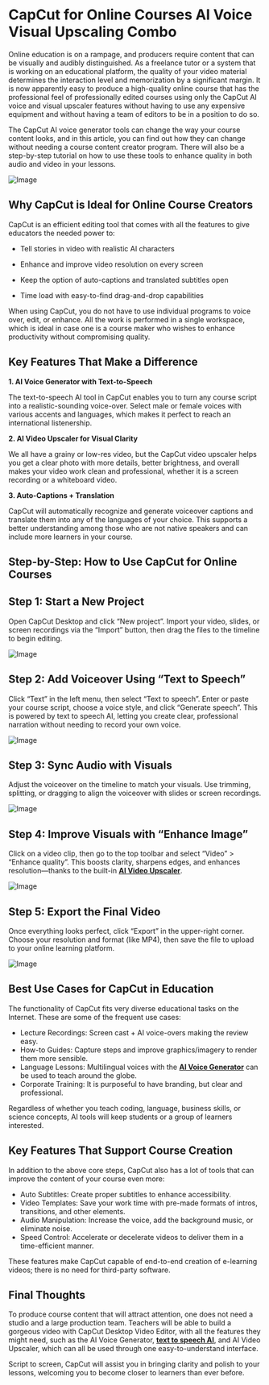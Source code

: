  # CapCut for Online Courses AI Voice Visual Upscaling Combo

Online education is on a rampage, and producers require content that can be visually and audibly distinguished. As a freelance tutor or a system that is working on an educational platform, the quality of your video material determines the interaction level and memorization by a significant margin. It is now apparently easy to produce a high-quality online course that has the professional feel of professionally edited courses using only the CapCut AI voice and visual upscaler features without having to use any expensive equipment and without having a team of editors to be in a position to do so.

The CapCut AI voice generator tools can change the way your course content looks, and in this article, you can find out how they can change without needing a course content creator program. There will also be a step-by-step tutorial on how to use these tools to enhance quality in both audio and video in your lessons.

![Image](https://i.ibb.co/JWtyYxH2/image1.jpg)

## Why CapCut is Ideal for Online Course Creators

CapCut is an efficient editing tool that comes with all the features to give educators the needed power to:

* Tell stories in video with realistic AI characters

* Enhance and improve video resolution on every screen

* Keep the option of auto-captions and translated subtitles open

* Time load with easy-to-find drag-and-drop capabilities

When using CapCut, you do not have to use individual programs to voice over, edit, or enhance. All the work is performed in a single workspace, which is ideal in case one is a course maker who wishes to enhance productivity without compromising quality.

## Key Features That Make a Difference

**1. AI Voice Generator with Text-to-Speech**

The text-to-speech AI tool in CapCut enables you to turn any course script into a realistic-sounding voice-over. Select male or female voices with various accents and languages, which makes it perfect to reach an international listenership.

**2. AI Video Upscaler for Visual Clarity**

We all have a grainy or low-res video, but the CapCut video upscaler helps you get a clear photo with more details, better brightness, and overall makes your video work clean and professional, whether it is a screen recording or a whiteboard video.

**3. Auto-Captions + Translation**

CapCut will automatically recognize and generate voiceover captions and translate them into any of the languages of your choice. This supports a better understanding among those who are not native speakers and can include more learners in your course.

## Step-by-Step: How to Use CapCut for Online Courses

## Step 1: Start a New Project

Open CapCut Desktop and click “New project”. Import your video, slides, or screen recordings via the “Import” button, then drag the files to the timeline to begin editing.

![Image](https://i.ibb.co/7JQnGYPJ/image2.jpg)

## Step 2: Add Voiceover Using “Text to Speech”

Click “Text” in the left menu, then select “Text to speech”. Enter or paste your course script, choose a voice style, and click “Generate speech”. This is powered by text to speech AI, letting you create clear, professional narration without needing to record your own voice.

![Image](https://i.ibb.co/s9chCG3Z/image3.jpg)

## Step 3: Sync Audio with Visuals

Adjust the voiceover on the timeline to match your visuals. Use trimming, splitting, or dragging to align the voiceover with slides or screen recordings.

![Image](https://i.ibb.co/hJL8yHSm/Untitled4.jpg)

## Step 4: Improve Visuals with “Enhance Image”

Click on a video clip, then go to the top toolbar and select “Video” > “Enhance quality”. This boosts clarity, sharpens edges, and enhances resolution—thanks to the built-in [**AI Video Upscaler**](https://www.capcut.com/tools/ai-video-upscaler).

![Image](https://i.ibb.co/jkVRfyCx/Untitled5.jpg)

## Step 5: Export the Final Video

Once everything looks perfect, click “Export” in the upper-right corner. Choose your resolution and format (like MP4), then save the file to upload to your online learning platform.

![Image](https://i.ibb.co/XfmF2pqf/Untitled6.jpg)

## Best Use Cases for CapCut in Education

The functionality of CapCut fits very diverse educational tasks on the Internet. These are some of the frequent use cases:

* Lecture Recordings: Screen cast + AI voice-overs making the review easy.
* How-to Guides: Capture steps and improve graphics/imagery to render them more sensible.
* Language Lessons: Multilingual voices with the [**AI Voice Generator**](https://www.capcut.com/tools/ai-voice-generator) can be used to teach around the globe.
* Corporate Training: It is purposeful to have branding, but clear and professional.

Regardless of whether you teach coding, language, business skills, or science concepts, AI tools will keep students or a group of learners interested.

## Key Features That Support Course Creation

In addition to the above core steps, CapCut also has a lot of tools that can improve the content of your course even more:

* Auto Subtitles: Create proper subtitles to enhance accessibility.
* Video Templates: Save your work time with pre-made formats of intros, transitions, and other elements.
* Audio Manipulation: Increase the voice, add the background music, or eliminate noise.
* Speed Control: Accelerate or decelerate videos to deliver them in a time-efficient manner.

These features make CapCut capable of end-to-end creation of e-learning videos; there is no need for third-party software.

## Final Thoughts

To produce course content that will attract attention, one does not need a studio and a large production team. Teachers will be able to build a gorgeous video with CapCut Desktop Video Editor, with all the features they might need, such as the AI Voice Generator, [**text to speech AI**](https://www.capcut.com/tools/text-to-speech), and AI Video Upscaler, which can all be used through one easy-to-understand interface.

Script to screen, CapCut will assist you in bringing clarity and polish to your lessons, welcoming you to become closer to learners than ever before.

